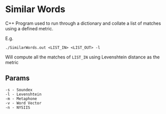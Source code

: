 # Similar Words

C++ Program used to run through a dictionary and collate a list of matches using a defined metric.

E.g.

```
./SimilarWords.out <LIST_IN> <LIST_OUT> -l
```

Will compute all the matches of `LIST_IN` using Levenshtein distance as the metric

## Params

```
-s - Soundex
-l - Levenshtein
-m - Metaphone
-v - Word Vector
-n - NYSIIS
```